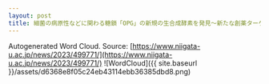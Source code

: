 ```yaml
---
layout: post
title: 細菌の病原性などに関わる糖鎖「OPG」の新規の生合成酵素を発見～新たな創薬ターゲットとなる可能性～
---
```

Autogenerated Word Cloud.
Source\: [https://www.niigata-u.ac.jp/news/2023/499771/](https://www.niigata-u.ac.jp/news/2023/499771/)
![WordCloud]({{ site.baseurl }}/assets/d6368e8f05c24eb43114ebb36385dbd8.png)